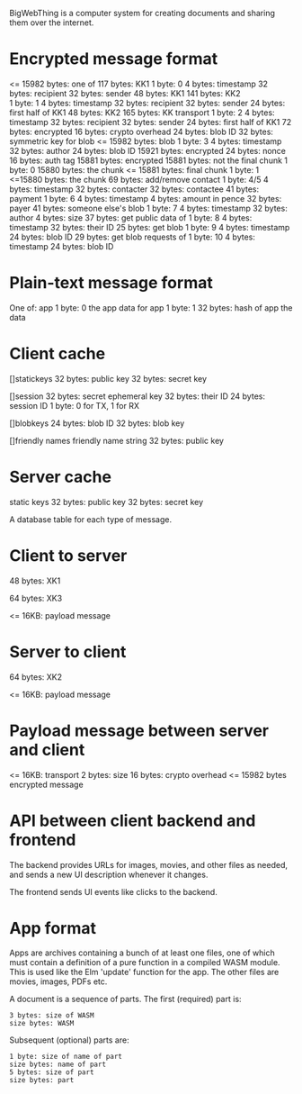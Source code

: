 BigWebThing is a computer system for creating documents and sharing them over the internet.

# Encrypted message format

<= 15982 bytes: one of
    117 bytes: KK1
        1 byte: 0
        4 bytes: timestamp
        32 bytes: recipient
        32 bytes: sender
        48 bytes: KK1
    141 bytes: KK2    
        1 byte: 1
        4 bytes: timestamp
        32 bytes: recipient
        32 bytes: sender
        24 bytes: first half of KK1
        48 bytes: KK2
    165 bytes: KK transport
        1 byte: 2
        4 bytes: timestamp
        32 bytes: recipient
        32 bytes: sender
        24 bytes: first half of KK1
        72 bytes: encrypted
            16 bytes: crypto overhead
            24 bytes: blob ID
            32 bytes: symmetric key for blob
    <= 15982 bytes: blob
        1 byte: 3
        4 bytes: timestamp
        32 bytes: author
        24 bytes: blob ID
        15921 bytes: encrypted
            24 bytes: nonce
            16 bytes: auth tag
            15881 bytes: encrypted
                15881 bytes: not the final chunk
                    1 byte: 0
                    15880 bytes: the chunk
                <= 15881 bytes: final chunk
                    1 byte: 1
                    <=15880 bytes: the chunk
    69 bytes: add/remove contact
        1 byte: 4/5 
        4 bytes: timestamp
        32 bytes: contacter
        32 bytes: contactee
    41 bytes: payment
        1 byte: 6
        4 bytes: timestamp
        4 bytes: amount in pence
        32 bytes: payer
    41 bytes: someone else's blob
        1 byte: 7
        4 bytes: timestamp
        32 bytes: author
        4 bytes: size
    37 bytes: get public data of
        1 byte: 8
        4 bytes: timestamp
        32 bytes: their ID
    25 bytes: get blob
        1 byte: 9
        4 bytes: timestamp
        24 bytes: blob ID
    29 bytes: get blob requests of
        1 byte: 10
        4 bytes: timestamp
        24 bytes: blob ID

# Plain-text message format

One of:
    app
        1 byte: 0
        the app
    data for app
        1 byte: 1
        32 bytes: hash of app
        the data

# Client cache

[]statickeys
    32 bytes: public key
    32 bytes: secret key

[]session
    32 bytes: secret ephemeral key
    32 bytes: their ID
    24 bytes: session ID
    1 byte: 0 for TX, 1 for RX

[]blobkeys
    24 bytes: blob ID
    32 bytes: blob key

[]friendly names
    friendly name string
    32 bytes: public key

# Server cache

static keys
    32 bytes: public key
    32 bytes: secret key

A database table for each type of message.

# Client to server

48 bytes: XK1 

64 bytes: XK3

<= 16KB: payload message

# Server to client

64 bytes: XK2

<= 16KB: payload message

# Payload message between server and client

<= 16KB: transport
    2 bytes: size
    16 bytes: crypto overhead
    <= 15982 bytes
        encrypted message

# API between client backend and frontend

The backend provides URLs for images, movies, and other files as needed, and sends a new UI description whenever it changes.

The frontend sends UI events like clicks to the backend.

# App format

Apps are archives containing a bunch of at least one files, one of which must contain a definition of a pure function in a compiled WASM module. This is used like the Elm 'update' function for the app. The other files are movies, images, PDFs etc.

A document is a sequence of parts. The first (required) part is:

    3 bytes: size of WASM
    size bytes: WASM

Subsequent (optional) parts are:

    1 byte: size of name of part
    size bytes: name of part
    5 bytes: size of part
    size bytes: part
